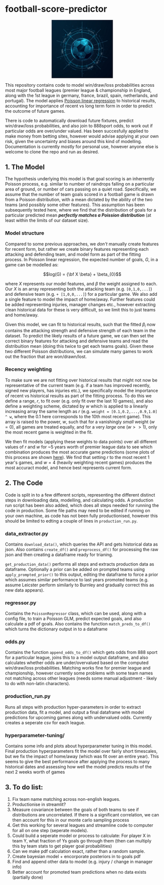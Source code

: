 # football-score-predictor

<img src="./images/logo.png" alt="Alt text" width="200" style="display: block; margin: 0 auto;">

This repository contains code to model win/draw/loss probabilities across most major football leagues (premier league & championship in England, along with the 1st league in germany, france, brazil, spain, netherlands, and portugal). The model applies [Poisson linear regression](https://en.wikipedia.org/wiki/Poisson_regression) to historical results, accounting for importance of recent vs long term form in order to predict the outcome of future games.

There is code to automatically download future fixtures, predict win/draw/loss probabilities, and also join to 888sport odds, to work out if particular odds are over/under valued. Has been succesfully applied to make money from betting sites, however would advise applying at your own risk, given the uncertainty and biases around this kind of modelling. Documentation is currently mostly for personal use, however anyone else is welcome to clone the repo and run as desired.

## 1. The Model

The hypothesis underlying this model is that goal scoring is an inherrently Poisson process, e.g. similar to number of raindrops falling on a particular area of ground, or number of cars passing on a quiet road. Specifically, we assume that the number of team goals scored in a football game is drawn from a Poisson distribution, with a mean dictated by the ability of the two teams (and possibly some other features). This assumption has been subsequently tested here, where we find that the distribution of goals for a particular predicted mean ***perfectly matches a Poission distribution*** (at least within the limits of our dataset size).

### Model structure

Compared to some previous approaches, we *don't* manually create features for recent form, but rather we create binary features representing each attacking and defending team, and model form as part of the fitting process. In Poisson linear regression, the expected number of goals, $G$, in a game can be modelled as:

$$log(G) = {\bf X \beta} + \beta_{0}$$

where $X$ represents our model features, and $\beta$ the weight assigned to each. Our $X$ is an array representing both the attacking team (e.g. `[0,1,0,...]`) and defensive team (e.g. `+ [1,0,0,...]`) for a particular game. We also add a single feature to model the impact of home/away. Further features could be added representing injuries, manager changes etc., however extracting clean historical data for these is very difficult, so we limit this to just teams and home/away. 

Given this model, we can fit to historical results, such that the fitted $\beta_{i}$ now contains the attacking strength and defensive strength of each team in the dataset. To predict the likely results of a future game, we can then set the correct binary features for attacking and defensive teams and read the distribuition mean (doing this twice to get each teams goals). Given these two different Poisson distributions, we can simulate many games to work out the fraction that are won/drawn/lost.

### Recency weighting

To make sure we are not fitting over historical results that might not now be representative of the current team (e.g. if a team has improved recently, signed new players, has injuries etc.), we specifically model the importance of recent vs historical results as part of the fitting process. To do this we define a range, $r$, to fit over (e.g. only fit over the last 10 games), and also define a weighting scheme, dictated by $w$ which is applied to a linearly increasing array the same length as $r$ (e.g. `weight = [0.1,0.2,...,0.9,1.0] ^ w`, where the 0.1 here corresponds to the 10th most recent game). This array is raised to the power, $w$, such that for a vanishingly _small_ weight ($w=0$), all games are treated equally, and for a very  _large_ one ($w>>1$), only the most recent game is weighted in the fit. 

We then fit models (applying these weights to data points) over all different values of $r$ and $w$ for ~5 years worth of premier league data to see which combination produces the most accurate game predictions (some plots of this process are shown [here](https://github.com/dominicbates/football-score-predictor/tree/master/hyperparameter-tuning)). We find that setting $r$ to the most recent 1 year's games, and $w=4$ (heavily weighting recent games) produces the most accuract model, and hence best represents current form. 


## 2. The Code

Code is split in to a few different scripts, representing the different distinct steps in downloading data, modelling, and calculating odds. A production run script has been also added, which does all steps needed for running the code in production. Some file paths may need to be edited if running on your own machine, as code has not been fully productionised, however this should be limited to edting a couple of lines in `production_run.py`.

### data_extractor.py

Contains `download_data()`, which queries the API and gets historical data as json. Also contains `create_df()` and `preprocess_df()` for  processing the raw json and then creating a dataframe ready for trianing. 

`get_production_data()` performs all steps and extracts production data as dataframe. Optionally a prior can be added on prompted teams using `apply_prompted_prior()` to this output, editing the dataframe to force a prior which assumes similar performance to last years promoted teams (e.g. assume Leicster perform similarly to Burnley and gradually correct this as new data appears).


### regressor.py

Contains the `PoissonRegressor` class, which can be used, along with a config file, to train a Poisson GLM, predict expected goals, and also calculate a pdf of goals. Also contains the function `match_preds_to_df()` which turns the dictionary output in to a dataframe

### odds.py

Contains the function `append_odds_to_df()` which gets odds from 888 sport for a particular league, joins this to a model output dataframe, and also calculates whether odds are under/overvalued based on the computed win/draw/loss probabilities. Matching works fine for premier league and championship, however currently some problems with some team names not matching across other leagues (needs some manual adjustment - likely to do with non-latin characters).

### production_run.py
Runs all steps with production hyper-parameters in order to extract production data, fit a model, and output a final dataframe with model predictions for upcoming games along with undervalued odds. Currently creates a seperate csv for each league.

### hyperparameter-tuning/

Contains some info and plots about hyperparameter tuning in this model. Final production hyperparameters fit the model over fairly short timescales, but we fix the impact of home/away (which was fit over an entire year). This seems to give the best performance after applying the process to many historical dates and assessing how well the model predicts results of the next 2 weeks worth of games

## 3. To do list:

1. Fix team name matching across non-english leagues.
2. Productionise in streamlit?
3. Measure covariance between the goals of both teams to see if distributions are uncorrelated. If there is a significant correlation, we can then account for this in our monte carlo sampling process
4. Get this working for several leagues  and streamline code to computer for all on one step (seperate models).
5. Could build a seperate model or process to calculate: For player X in team Y, what fraction of Ys goals go through them (then can multiply this by team stats to get player goal probabilities)
6. Can we make pdf calculation exact, rather than a random sample. 
7. Create bayesian model + encorporate posteriors in to goals pdf
8. Find and append other data to model (e.g. injury / change in manager info)
9. Better account for promoted team predictions when no data exists (partially done)


